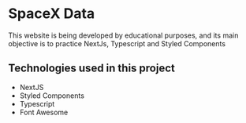 # SpaceX Data

This website is being developed by educational purposes, and its main objective is to practice NextJs, Typescript and Styled Components

## Technologies used in this project

- NextJS
- Styled Components
- Typescript
- Font Awesome
